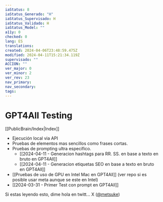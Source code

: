 ```yaml
---
iaStatus: 8
iaStatus_Generado: "H"
iaStatus_Supervisado: H
iaStatus_Validado: H
iaStatus_Model: ""
a11y: 0
checked: 0
lang: ES
translations: 
created: 2024-04-06T23:48:59.475Z
modified: 2024-04-11T15:21:34.119Z
supervisado: ""
ACCION: ""
ver_major: 0
ver_minor: 2
ver_rev: 23
nav_primary: 
nav_secondary: 
tags:
---
```

# GPT4All Testing

[[PublicBrain/Index|Index]]

 * Ejecución local via API
 * Pruebas de elementos mas sencillos como frases cortas.
 * Pruebas de prompting ultra específico.
	 * [[2024-04-11 - Generacion hashtags para RR. SS. en base a texto en bruto en GPT4All]]
	 * [[2024-04-11 - Generacion etiquetas SEO en base a texto en bruto en GPT4All]]
 * [[Pruebas de uso de GPU en Intel Mac en GPT4All]] (ver repo si es posible usar meta aunque se este en Intel)
 * [[2024-03-31 - Primer Test con prompt en GPT4All]]

Si estas leyendo esto, dime hola en twitt... X ([@metsuke](https://twitter.com/metsuke))

